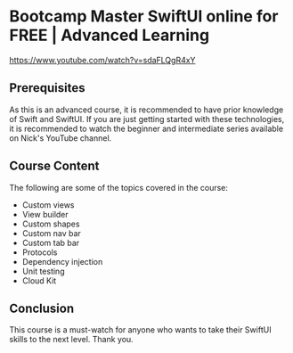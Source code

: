 # Bootcamp Master SwiftUI online for FREE | Advanced Learning 
https://www.youtube.com/watch?v=sdaFLQgR4xY


## Prerequisites

As this is an advanced course, it is recommended to have prior knowledge of Swift and SwiftUI. If you are just getting started with these technologies, it is recommended to watch the beginner and intermediate series available on Nick's YouTube channel.

## Course Content

The following are some of the topics covered in the course:

- Custom views
- View builder
- Custom shapes
- Custom nav bar
- Custom tab bar
- Protocols
- Dependency injection
- Unit testing
- Cloud Kit

## Conclusion

This course is a must-watch for anyone who wants to take their SwiftUI skills to the next level. 
Thank you.
